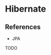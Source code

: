 # Hibernate

## References

- JPA

TODO

<!--
https://app.pluralsight.com/library/courses/java-persistence-hibernate-fundamentals/table-of-contents
-->
